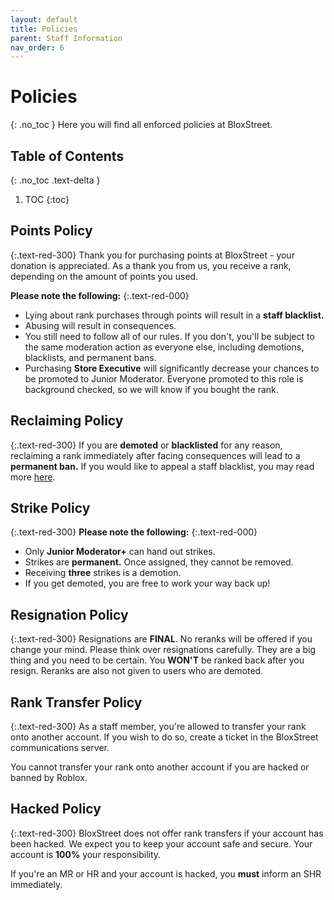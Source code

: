 ```yaml
---
layout: default
title: Policies
parent: Staff Information
nav_order: 6
---
```

# Policies
{: .no_toc }
Here you will find all enforced policies at BloxStreet. 

## Table of Contents
{: .no_toc .text-delta }

1. TOC
{:toc}

## Points Policy
{:.text-red-300}
Thank you for purchasing points at BloxStreet - your donation is appreciated. As a thank you from us, you receive a rank, depending on the amount of points you used. 

**Please note the following:**
{:.text-red-000}
* Lying about rank purchases through points will result in a **staff blacklist.** 
* Abusing will result in consequences. 
* You still need to follow all of our rules. If you don't, you'll be subject to the same moderation action as everyone else, including demotions, blacklists, and permanent bans.
* Purchasing **Store Executive** will significantly decrease your chances to be promoted to Junior Moderator. Everyone promoted to this role is background checked, so we will know if you bought the rank.

## Reclaiming Policy
{:.text-red-300}
If you are **demoted** or **blacklisted** for any reason, reclaiming a rank immediately after facing consequences will lead to a **permanent ban.** If you would like to appeal a staff blacklist, you may read more [here](https://support.bloxstreet.store/appeals/pbanandblacklist.html).

## Strike Policy
{:.text-red-300}
**Please note the following:**
{:.text-red-000}
* Only **Junior Moderator+** can hand out strikes. 
* Strikes are **permanent.** Once assigned, they cannot be removed.
* Receiving **three** strikes is a demotion. 
* If you get demoted, you are free to work your way back up! 

## Resignation Policy
{:.text-red-300}
Resignations are **FINAL**. No reranks will be offered if you change your mind. Please think over resignations carefully. They are a big thing and you need to be certain. You **WON'T** be ranked back after you resign. Reranks are also not given to users who are demoted. 


## Rank Transfer Policy 
{:.text-red-300}
As a staff member, you're allowed to transfer your rank onto another account. If you wish to do so, create a ticket in the BloxStreet communications server. 

You cannot transfer your rank onto another account if you are hacked or banned by Roblox. 

## Hacked Policy 
{:.text-red-300}
BloxStreet does not offer rank transfers if your account has been hacked. We expect you to keep your account safe and secure. Your account is **100%** your responsibility.

If you're an MR or HR and your account is hacked, you **must** inform an SHR immediately.
